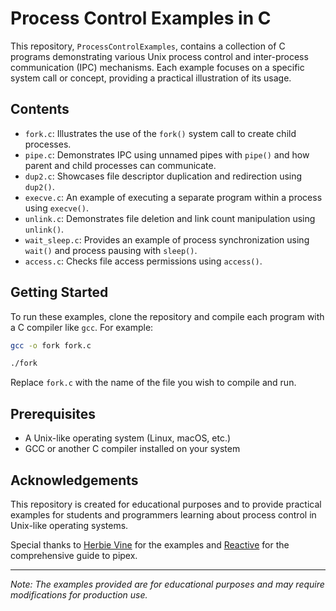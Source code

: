 # Process Control Examples in C

This repository, `ProcessControlExamples`, contains a collection of C programs demonstrating various Unix process control and inter-process communication (IPC) mechanisms. Each example focuses on a specific system call or concept, providing a practical illustration of its usage.

## Contents

- `fork.c`: Illustrates the use of the `fork()` system call to create child processes.
- `pipe.c`: Demonstrates IPC using unnamed pipes with `pipe()` and how parent and child processes can communicate.
- `dup2.c`: Showcases file descriptor duplication and redirection using `dup2()`.
- `execve.c`: An example of executing a separate program within a process using `execve()`.
- `unlink.c`: Demonstrates file deletion and link count manipulation using `unlink()`.
- `wait_sleep.c`: Provides an example of process synchronization using `wait()` and process pausing with `sleep()`.
- `access.c`: Checks file access permissions using `access()`.

## Getting Started

To run these examples, clone the repository and compile each program with a C compiler like `gcc`. For example:

```bash
gcc -o fork fork.c
```
```bash
./fork
```

Replace `fork.c` with the name of the file you wish to compile and run.

## Prerequisites

- A Unix-like operating system (Linux, macOS, etc.)
- GCC or another C compiler installed on your system

## Acknowledgements

This repository is created for educational purposes and to provide practical examples for students and programmers learning about process control in Unix-like operating systems.

Special thanks to [Herbie Vine](https://twitter.com/herbievine) for the examples and [Reactive](https://reactive.so/post/42-a-comprehensive-guide-to-pipex) for the comprehensive guide to pipex.

---

*Note: The examples provided are for educational purposes and may require modifications for production use.*
